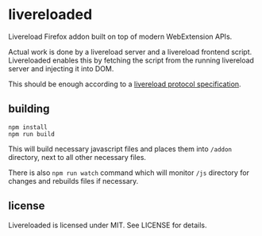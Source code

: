 # livereloaded


Livereload Firefox addon built on top of modern WebExtension APIs.

Actual work is done by a livereload server and a livereload frontend script.
Livereloaded enables this by fetching the script from the running livereload server
and injecting it into DOM.

This should be enough according to a [livereload protocol specification].


## building

```
npm install
npm run build
```

This will build necessary javascript files and places them into `/addon` directory,
next to all other necessary files.

There is also `npm run watch` command which will monitor `/js` directory for
changes and rebuilds files if necessary.


## license

Livereloaded is licensed under MIT. See LICENSE for details.

[livereload protocol specification]: http://livereload.com/api/protocol/
